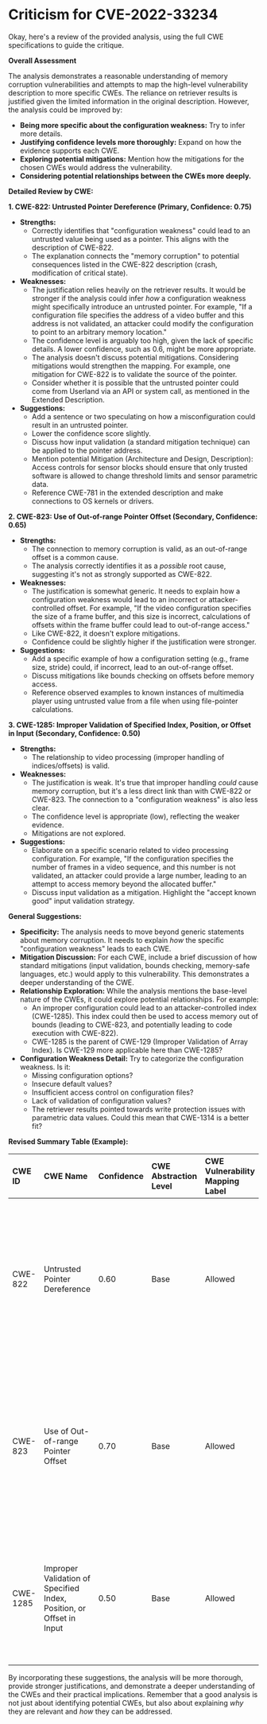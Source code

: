 # Criticism for CVE-2022-33234

Okay, here's a review of the provided analysis, using the full CWE specifications to guide the critique.

**Overall Assessment**

The analysis demonstrates a reasonable understanding of memory corruption vulnerabilities and attempts to map the high-level vulnerability description to more specific CWEs. The reliance on retriever results is justified given the limited information in the original description. However, the analysis could be improved by:

*   **Being more specific about the configuration weakness:** Try to infer more details.
*   **Justifying confidence levels more thoroughly:** Expand on how the evidence supports each CWE.
*   **Exploring potential mitigations:** Mention how the mitigations for the chosen CWEs would address the vulnerability.
*   **Considering potential relationships between the CWEs more deeply.**

**Detailed Review by CWE:**

**1. CWE-822: Untrusted Pointer Dereference (Primary, Confidence: 0.75)**

*   **Strengths:**
    *   Correctly identifies that "configuration weakness" could lead to an untrusted value being used as a pointer.  This aligns with the description of CWE-822.
    *   The explanation connects the "memory corruption" to potential consequences listed in the CWE-822 description (crash, modification of critical state).
*   **Weaknesses:**
    *   The justification relies heavily on the retriever results. It would be stronger if the analysis could infer *how* a configuration weakness might specifically introduce an untrusted pointer.  For example, "If a configuration file specifies the address of a video buffer and this address is not validated, an attacker could modify the configuration to point to an arbitrary memory location."
    *   The confidence level is arguably too high, given the lack of specific details.  A lower confidence, such as 0.6, might be more appropriate.
    *   The analysis doesn't discuss potential mitigations.  Considering mitigations would strengthen the mapping. For example, one mitigation for CWE-822 is to validate the source of the pointer.
    *   Consider whether it is possible that the untrusted pointer could come from Userland via an API or system call, as mentioned in the Extended Description.
*   **Suggestions:**
    *   Add a sentence or two speculating on how a misconfiguration could result in an untrusted pointer.
    *   Lower the confidence score slightly.
    *   Discuss how input validation (a standard mitigation technique) can be applied to the pointer address.
    *   Mention potential Mitigation (Architecture and Design, Description): Access controls for sensor blocks should ensure that only trusted software is allowed to change threshold limits and sensor parametric data.
    *   Reference CWE-781 in the extended description and make connections to OS kernels or drivers.

**2. CWE-823: Use of Out-of-range Pointer Offset (Secondary, Confidence: 0.65)**

*   **Strengths:**
    *   The connection to memory corruption is valid, as an out-of-range offset is a common cause.
    *   The analysis correctly identifies it as a *possible* root cause, suggesting it's not as strongly supported as CWE-822.
*   **Weaknesses:**
    *   The justification is somewhat generic. It needs to explain how a configuration weakness would lead to an incorrect or attacker-controlled offset. For example, "If the video configuration specifies the size of a frame buffer, and this size is incorrect, calculations of offsets within the frame buffer could lead to out-of-range access."
    *   Like CWE-822, it doesn't explore mitigations.
    *   Confidence could be slightly higher if the justification were stronger.
*   **Suggestions:**
    *   Add a specific example of how a configuration setting (e.g., frame size, stride) could, if incorrect, lead to an out-of-range offset.
    *   Discuss mitigations like bounds checking on offsets before memory access.
    *   Reference observed examples to known instances of multimedia player using untrusted value from a file when using file-pointer calculations.

**3. CWE-1285: Improper Validation of Specified Index, Position, or Offset in Input (Secondary, Confidence: 0.50)**

*   **Strengths:**
    *   The relationship to video processing (improper handling of indices/offsets) is valid.
*   **Weaknesses:**
    *   The justification is weak.  It's true that improper handling *could* cause memory corruption, but it's a less direct link than with CWE-822 or CWE-823. The connection to a "configuration weakness" is also less clear.
    *   The confidence level is appropriate (low), reflecting the weaker evidence.
    *   Mitigations are not explored.
*   **Suggestions:**
    *   Elaborate on a specific scenario related to video processing configuration.  For example, "If the configuration specifies the number of frames in a video sequence, and this number is not validated, an attacker could provide a large number, leading to an attempt to access memory beyond the allocated buffer."
    *   Discuss input validation as a mitigation.  Highlight the "accept known good" input validation strategy.

**General Suggestions:**

*   **Specificity:** The analysis needs to move beyond generic statements about memory corruption. It needs to explain *how* the specific "configuration weakness" leads to each CWE.
*   **Mitigation Discussion:**  For each CWE, include a brief discussion of how standard mitigations (input validation, bounds checking, memory-safe languages, etc.) would apply to this vulnerability. This demonstrates a deeper understanding of the CWE.
*   **Relationship Exploration:**  While the analysis mentions the base-level nature of the CWEs, it could explore potential relationships. For example:
    *   An improper configuration could lead to an attacker-controlled index (CWE-1285). This index could then be used to access memory out of bounds (leading to CWE-823, and potentially leading to code execution with CWE-822).
    *   CWE-1285 is the parent of CWE-129 (Improper Validation of Array Index).  Is CWE-129 more applicable here than CWE-1285?
*   **Configuration Weakness Detail:** Try to categorize the configuration weakness. Is it:
    *   Missing configuration options?
    *   Insecure default values?
    *   Insufficient access control on configuration files?
    *   Lack of validation of configuration values?
    *   The retriever results pointed towards write protection issues with parametric data values. Could this mean that CWE-1314 is a better fit?

**Revised Summary Table (Example):**

| CWE ID  | CWE Name                                                        | Confidence | CWE Abstraction Level | CWE Vulnerability Mapping Label | CWE-Vulnerability Mapping Notes                                                                                                                                                                                                                                                                                                                                                                            |
| :-------- | :-------------------------------------------------------------- | :--------- | :-------------------- | :------------------------------ | :--------------------------------------------------------------------------------------------------------------------------------------------------------------------------------------------------------------------------------------------------------------------------------------------------------------------------------------------------------------------------------------------------- |
| CWE-822   | Untrusted Pointer Dereference                                   | 0.60      | Base                  | Allowed                         | Primary. A misconfiguration could allow an attacker to specify the address of a video buffer, which is then dereferenced without validation. Mitigation: Validate the source and range of the pointer address.                                                                                                                                                                                        |
| CWE-823   | Use of Out-of-range Pointer Offset                              | 0.70       | Base                  | Allowed                         | Secondary. An incorrect frame size configuration could lead to offsets pointing outside the valid memory region. Mitigation: Enforce strict bounds checking on all pointer arithmetic and offsets.  Related to CVE-2010-1281.                                                                                                                                                                      |
| CWE-1285  | Improper Validation of Specified Index, Position, or Offset in Input | 0.50       | Base                  | Allowed                         | Secondary. The number of frames specified in the configuration is not validated. Mitigation: Implement "accept known good" input validation on configuration parameters.                                                                                                                                                                                                                             |

By incorporating these suggestions, the analysis will be more thorough, provide stronger justifications, and demonstrate a deeper understanding of the CWEs and their practical implications. Remember that a good analysis is not just about identifying potential CWEs, but also about explaining *why* they are relevant and *how* they can be addressed.